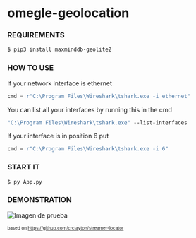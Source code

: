 # omegle-geolocation

### REQUIREMENTS

```sh
$ pip3 install maxminddb-geolite2
```

### HOW TO USE

If your network interface is ethernet

```python
cmd = r"C:\Program Files\Wireshark\tshark.exe -i ethernet"
```

You can list all your interfaces by running this in the cmd

```cmd
"C:\Program Files\Wireshark\tshark.exe" --list-interfaces
```

If your interface is in position 6 put

```python
cmd = r"C:\Program Files\Wireshark\tshark.exe -i 6"
```

### START IT

```sh
$ py App.py
```

### DEMONSTRATION

![Imagen de prueba](https://i.postimg.cc/sgWNXwmH/screenshot-75.png)

<font size="1"> based on https://github.com/crclayton/streamer-locator</font>
